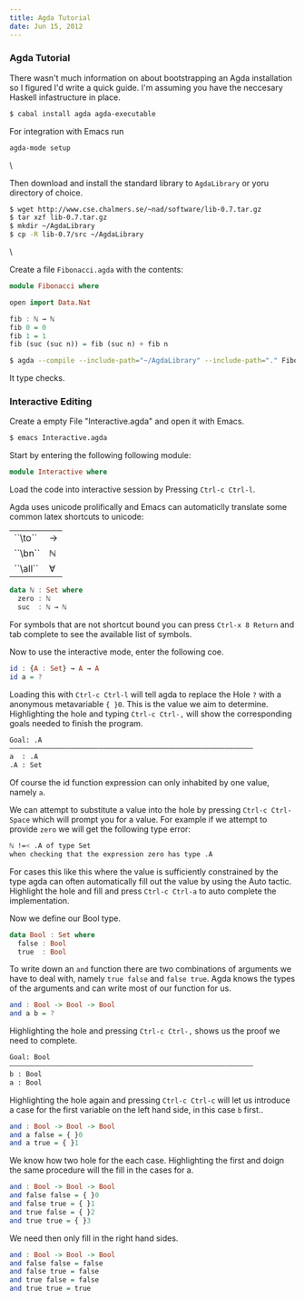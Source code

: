 ```yaml
---
title: Agda Tutorial
date: Jun 15, 2012
---
```


### Agda Tutorial

There wasn't much information on about bootstrapping
an Agda installation so I figured I'd write a quick guide.
I'm assuming you have the neccesary Haskell infastructure in
place.

```bash
$ cabal install agda agda-executable

```

For integration with Emacs run

```bash
agda-mode setup
```

\

Then download and install the standard library to ``AgdaLibrary`` or
yoru directory of choice.

```bash
$ wget http://www.cse.chalmers.se/~nad/software/lib-0.7.tar.gz
$ tar xzf lib-0.7.tar.gz
$ mkdir ~/AgdaLibrary
$ cp -R lib-0.7/src ~/AgdaLibrary
```

\

Create a file ``Fibonacci.agda`` with the contents:

```haskell
module Fibonacci where

open import Data.Nat

fib : ℕ → ℕ
fib 0 = 0
fib 1 = 1
fib (suc (suc n)) = fib (suc n) + fib n
```

```bash
$ agda --compile --include-path="~/AgdaLibrary" --include-path="." Fibonacci.agda
```

It type checks.

### Interactive Editing

Create a empty File "Interactive.agda" and open it with Emacs.

```bash
$ emacs Interactive.agda
```

Start by entering the following following module:

```haskell
module Interactive where
```

Load the code into interactive session by Pressing ``Ctrl-c
Ctrl-l``.

Agda uses unicode prolifically and Emacs can automaticlly
translate some common latex shortcuts to unicode:

<table>
<tr>
<td>``\to``</td>
<td>→</td>
</tr>
<tr>
<td>``\bn``</td>
<td>ℕ</td>
</tr>
<tr>
<td>``\all``</td>
<td>∀</td>
</tr>
</table>


```haskell
data ℕ : Set where
  zero : ℕ
  suc  : ℕ → ℕ
```

For symbols that are not shortcut bound you can press ``Ctrl-x 8
Return`` and tab complete to see the available list of symbols.

Now to use the interactive mode, enter the following coe.

```haskell
id : {A : Set} → A → A
id a = ?
```

Loading this with ``Ctrl-c Ctrl-l`` will tell agda to replace the
Hole `?` with a anonymous metavariable ``{ }0``. This is the
value we aim to determine. Highlighting the hole and typing
``Ctrl-c Ctrl-,`` will show the corresponding goals needed to
finish the program.


```bash
Goal: .A
————————————————————————————————————————————————————————————
a  : .A
.A : Set
```

Of course the id function expression can only inhabited by one
value, namely ``a``.

We can attempt to substitute a value into the hole by pressing
``Ctrl-c Ctrl-Space`` which will prompt you for a value. For
example if we attempt to provide ``zero`` we will get the
following type error:

```bash
ℕ !=< .A of type Set
when checking that the expression zero has type .A
```

For cases this like this where the value is sufficiently
constrained by the type agda can often automatically fill out the
value by using the Auto tactic. Highlight the hole and fill and
press ``Ctrl-c Ctrl-a`` to auto complete the implementation.

Now we define our Bool type.

```haskell
data Bool : Set where
  false : Bool
  true  : Bool
```

To write down an `and` function there are two combinations of
arguments we have to deal with, namely `true false` and `false
true`. Agda knows the types of the arguments and can write most
of our function for us.

```haskell
and : Bool -> Bool -> Bool
and a b = ?
```

Highlighting the hole and pressing ``Ctrl-c Ctrl-,`` shows us the
proof we need to complete.

```bash
Goal: Bool
————————————————————————————————————————————————————————————
b : Bool
a : Bool
```

Highlighting the hole again and pressing ``Ctrl-c Ctrl-c`` will
let us introduce a case for the first variable on the left hand
side, in this case ``b`` first..

```haskell
and : Bool -> Bool -> Bool
and a false = { }0
and a true = { }1
```

We know how two hole for the each case. Highlighting the first
and doign the same procedure will the fill in the cases for a.

```haskell
and : Bool -> Bool -> Bool
and false false = { }0
and false true = { }1
and true false = { }2
and true true = { }3
```

We need then only fill in the right hand sides.

```haskell
and : Bool -> Bool -> Bool
and false false = false
and false true = false
and true false = false
and true true = true
```
